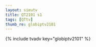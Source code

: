 ```yaml
--- 
layout: sieutv
title: QT2101 s1
tags: [QTtv]
thumb_re: globiptv2101
---
```

{% include tvadv key="globiptv2101" %} 

